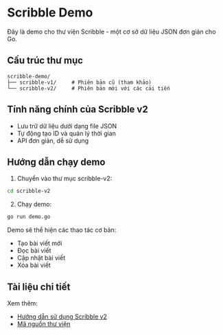 # Scribble Demo

Đây là demo cho thư viện Scribble - một cơ sở dữ liệu JSON đơn giản cho Go.

## Cấu trúc thư mục

```
scribble-demo/
├── scribble-v1/     # Phiên bản cũ (tham khảo)
└── scribble-v2/     # Phiên bản mới với các cải tiến
```

## Tính năng chính của Scribble v2

- Lưu trữ dữ liệu dưới dạng file JSON
- Tự động tạo ID và quản lý thời gian
- API đơn giản, dễ sử dụng

## Hướng dẫn chạy demo

1. Chuyển vào thư mục scribble-v2:

```bash
cd scribble-v2
```

2. Chạy demo:

```bash
go run demo.go
```

Demo sẽ thể hiện các thao tác cơ bản:

- Tạo bài viết mới
- Đọc bài viết
- Cập nhật bài viết
- Xóa bài viết

## Tài liệu chi tiết

Xem thêm:

- [Hướng dẫn sử dụng Scribble v2](scribble-v2/README.md)
- [Mã nguồn thư viện](scribble-v2/library/scribble/)
